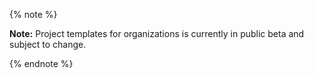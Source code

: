 {% note %}

**Note:** Project templates for organizations is currently in public beta and subject to change.

{% endnote %}